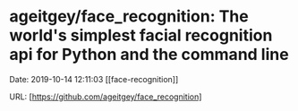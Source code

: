 # ageitgey/face_recognition: The world&#39;s simplest facial recognition api for Python and the command line

Date: 2019-10-14 12:11:03
[[face-recognition]]

URL: [https://github.com/ageitgey/face_recognition]
